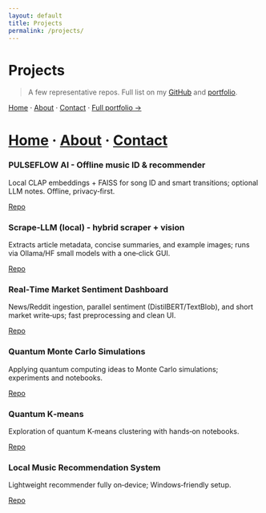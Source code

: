 ```yaml
---
layout: default
title: Projects
permalink: /projects/
---
```

# Projects

> A few representative repos. Full list on my [GitHub](https://github.com/Philippe-Guerrier) and [portfolio](https://sites.google.com/view/philippeguerrier/home).

[Home](/) · [About](/about/) · [Contact](/contact/) · [Full portfolio →](https://sites.google.com/view/philippeguerrier/home)

# <div class="navbar">[Home](/) · [About](/about/) · [Contact](/contact/)</div>

<div class="card-grid">
<div class="card">
<h3>PULSEFLOW AI - Offline music ID & recommender</h3>
<p>Local CLAP embeddings + FAISS for song ID and smart transitions; optional LLM notes. Offline, privacy‑first.</p>
<p><a href="https://github.com/Philippe-Guerrier/pulseflow-ai-offline-music-recommender">Repo</a></p>
</div>

<div class="card">
<h3>Scrape‑LLM (local) - hybrid scraper + vision</h3>
<p>Extracts article metadata, concise summaries, and example images; runs via Ollama/HF small models with a one‑click GUI.</p>
<p><a href="https://github.com/Philippe-Guerrier/scrape-llm">Repo</a></p>
</div>

<div class="card">
<h3>Real‑Time Market Sentiment Dashboard</h3>
<p>News/Reddit ingestion, parallel sentiment (DistilBERT/TextBlob), and short market write‑ups; fast preprocessing and clean UI.</p>
<p><a href="https://github.com/Philippe-Guerrier/Real-Time-AI-Powered-Market-Sentiment-Dashboard">Repo</a></p>
</div>

<div class="card">
<h3>Quantum Monte Carlo Simulations</h3>
<p>Applying quantum computing ideas to Monte Carlo simulations; experiments and notebooks.</p>
<p><a href="https://github.com/Philippe-Guerrier/Quantum-Monte-Carlo-Simulations">Repo</a></p>
</div>

<div class="card">
<h3>Quantum K‑means</h3>
<p>Exploration of quantum K‑means clustering with hands‑on notebooks.</p>
<p><a href="https://github.com/Philippe-Guerrier/Quantum_K-mean">Repo</a></p>
</div>

<div class="card">
<h3>Local Music Recommendation System</h3>
<p>Lightweight recommender fully on‑device; Windows‑friendly setup.</p>
<p><a href="https://github.com/Philippe-Guerrier/music_rec_system">Repo</a></p>
</div>
</div>
